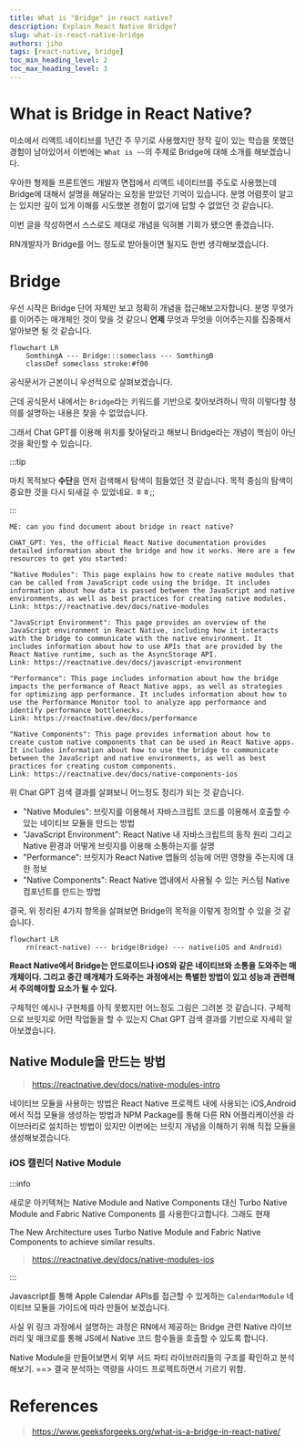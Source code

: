 ```yaml
---
title: What is "Bridge" in react native?
description: Explain React Native Bridge?
slug: what-is-react-native-bridge
authors: jiho
tags: [react-native, bridge]
toc_min_heading_level: 2
toc_max_heading_level: 3
---
```


# What is Bridge in React Native?

미소에서 리액트 네이티브를 1년간 주 무기로 사용했지만 정작 깊이 있는 학습을 못했던 경험이 남아있어서 이번에는 `What is ~~`의 주제로 Bridge에 대해 소개를 해보겠습니다.

우아한 형제들 프론트엔드 개발자 면접에서 리액트 네이티브를 주도로 사용했는데 Bridge에 대해서 설명을 해달라는 요청을 받았던 기억이 있습니다. 분명 어렴풋이 알고는 있지만 깊이 있게 이해를 시도했본 경험이 없기에 답할 수 없었던 것 같습니다.

이번 글을 작성하면서 스스로도 제대로 개념을 익혀볼 기회가 됐으면 좋겠습니다.

RN개발자가 Bridge를 어느 정도로 받아들이면 될지도 한번 생각해보겠습니다.

<!--truncate-->

# Bridge

우선 시작은 Bridge 단어 자체만 보고 정확히 개념을 접근해보고자합니다. 분명 무엇가를 이어주는 매개체인 것이 맞을 것 같으니 **언제** 무엇과 무엇을 이어주는지를 집중해서 알아보면 될 것 같습니다.

```mermaid
flowchart LR
    SomthingA --- Bridge:::someclass --- SomthingB
    classDef someclass stroke:#f00
```

공식문서가 근본이니 우선적으로 살펴보겠습니다.

근데 공식문서 내에서는 `Bridge`라는 키워드를 기반으로 찾아보려하니 딱히 이렇다할 정의를 설명하는 내용은 찾을 수 없었습니다.

그래서 Chat GPT를 이용해 위치를 찾아달라고 해보니 Bridge라는 개념이 핵심이 아닌 것을 확인할 수 있습니다.

:::tip

마치 목적보다 **수단**을 먼저 검색해서 탐색이 힘들었던 것 같습니다. 목적 중심의 탐색이 중요한 것을 다시 되새길 수 있었네요. ㅎㅎ;;

:::

```text
ME: can you find document about bridge in react native?

CHAT_GPT: Yes, the official React Native documentation provides detailed information about the bridge and how it works. Here are a few resources to get you started:

"Native Modules": This page explains how to create native modules that can be called from JavaScript code using the bridge. It includes information about how data is passed between the JavaScript and native environments, as well as best practices for creating native modules.
Link: https://reactnative.dev/docs/native-modules

"JavaScript Environment": This page provides an overview of the JavaScript environment in React Native, including how it interacts with the bridge to communicate with the native environment. It includes information about how to use APIs that are provided by the React Native runtime, such as the AsyncStorage API.
Link: https://reactnative.dev/docs/javascript-environment

"Performance": This page includes information about how the bridge impacts the performance of React Native apps, as well as strategies for optimizing app performance. It includes information about how to use the Performance Monitor tool to analyze app performance and identify performance bottlenecks.
Link: https://reactnative.dev/docs/performance

"Native Components": This page provides information about how to create custom native components that can be used in React Native apps. It includes information about how to use the bridge to communicate between the JavaScript and native environments, as well as best practices for creating custom components.
Link: https://reactnative.dev/docs/native-components-ios
```

위 Chat GPT 검색 결과를 살펴보니 어느정도 정리가 되는 것 같습니다.

- "Native Modules": 브릿지를 이용해서 자바스크립트 코드를 이용해서 호출할 수 있는 네이티브 모듈을 만드는 방법
- "JavaScript Environment": React Native 내 자바스크립트의 동작 원리 그리고 Native 환경과 어떻게 브릿지를 이용해 소통하는지를 설명
- "Performance": 브릿지가 React Native 앱들의 성능에 어떤 영향을 주는지에 대한 정보
- "Native Components": React Native 앱내에서 사용될 수 있는 커스텀 Native 컴포넌트를 만드는 방법

결국, 위 정리된 4가지 항목을 살펴보면 Bridge의 목적을 이렇게 정의할 수 있을 것 같습니다.

```mermaid
flowchart LR
    rn(react-native) --- bridge(Bridge) --- native(iOS and Android)
```

**React Native에서 Bridge는 안드로이드나 iOS와 같은 네이티브와 소통을 도와주는 매개체이다. 그리고 중간 매개체가 도와주는 과정에서는 특별한 방법이 있고 성능과 관련해서 주의해야할 요소가 될 수 있다.**

구체적인 예시나 구현체를 아직 못봤지만 어느정도 그림은 그려본 것 같습니다. 구체적으로 브릿지로 어떤 작업들을 할 수 있는지 Chat GPT 검색 결과를 기반으로 자세히 알아보겠습니다.

## Native Module을 만드는 방법

> https://reactnative.dev/docs/native-modules-intro

네이티브 모듈을 사용하는 방법은 React Native 프로젝트 내에 사용되는 iOS,Android에서 직접 모듈을 생성하는 방법과 NPM Package를 통해 다른 RN 어플리케이션을 라이브러리로 설치하는 방법이 있지만 이번에는 브릿지 개념을 이해하기 위해 직접 모듈을 생성해보겠습니다.

### iOS 캘린더 Native Module

:::info

새로운 아키텍쳐는 Native Module and Native Components 대신 Turbo Native Module and Fabric Native Components 를 사용한다고합니다. 그래도 현재

The New Architecture uses Turbo Native Module and Fabric Native Components to achieve similar results.

> https://reactnative.dev/docs/native-modules-ios

:::

Javascript를 통해 Apple Calendar APIs를 접근할 수 있게하는 `CalendarModule` 네이티브 모듈을 가이드에 따라 만들어 보겠습니다.

사실 위 링크 과정에서 설명하는 과정은 RN에서 제공하는 Bridge 관련 Native 라이브러리 및 매크로를 통해 JS에서 Native 코드 함수들을 호출할 수 있도록 합니다.

Native Module을 만들어보면서 외부 서드 파티 라이브러리들의 구조를 확인하고 분석해보기.
==> 결국 분석하는 역량을 사이드 프로젝트하면서 기르기 위함.

# References

> https://www.geeksforgeeks.org/what-is-a-bridge-in-react-native/
